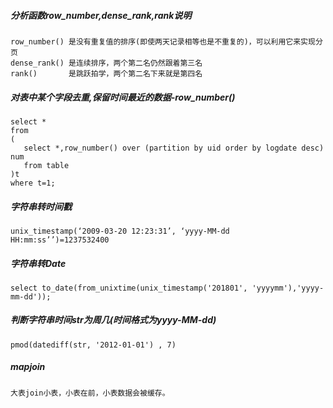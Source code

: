 ##### 分析函数row_number,dense_rank,rank说明
```
row_number() 是没有重复值的排序(即使两天记录相等也是不重复的)，可以利用它来实现分页
dense_rank() 是连续排序，两个第二名仍然跟着第三名
rank()       是跳跃拍学，两个第二名下来就是第四名
```
##### 对表中某个字段去重,保留时间最近的数据-row_number()
```
select *
from
(
   select *,row_number() over (partition by uid order by logdate desc) num
   from table
)t
where t=1;
```
##### 字符串转时间戳
```
unix_timestamp(‘2009-03-20 12:23:31’, ‘yyyy-MM-dd HH:mm:ss’’)=1237532400
```
##### 字符串转Date
```
select to_date(from_unixtime(unix_timestamp('201801', 'yyyymm'),'yyyy-mm-dd'));
```
##### 判断字符串时间str为周几(时间格式为yyyy-MM-dd)
```
pmod(datediff(str, '2012-01-01') , 7)
```

##### mapjoin
```
大表join小表，小表在前，小表数据会被缓存。
```
